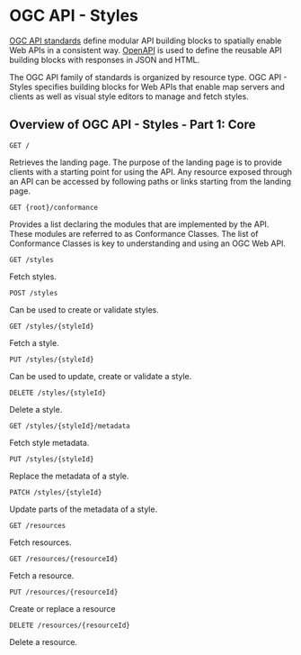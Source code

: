 # OGC API - Styles

[OGC API standards](https://ogcapi.ogc.org/) define modular API building blocks to spatially enable Web APIs
in a consistent way. [OpenAPI](http://openapis.org) is used to define the reusable
API building blocks with responses in JSON and HTML.

The OGC API family of standards is organized by resource type. OGC API - Styles specifies building blocks for Web APIs that enable map servers and clients as well as visual style editors to manage and fetch styles.

## Overview of OGC API - Styles - Part 1: Core

```
GET /
```

Retrieves the landing page. The purpose of the landing page is to provide clients with a starting point for using the API. Any resource exposed through an API can be accessed by following paths or links starting from the landing page.


```
GET {root}/conformance
```

Provides a list declaring the modules that are implemented by the API. These modules are referred to as Conformance Classes. The list of Conformance Classes is key to understanding and using an OGC Web API.

```
GET /styles
```

Fetch styles.

```
POST /styles
```

Can be used to create or validate styles.


```
GET /styles/{styleId}
```

Fetch a style.


```
PUT /styles/{styleId}
```

Can be used to update, create or validate a style.

```
DELETE /styles/{styleId}
```

Delete a style.

```
GET /styles/{styleId}/metadata
```

Fetch style metadata.

```
PUT /styles/{styleId}
```

Replace the metadata of a style.

```
PATCH /styles/{styleId}
```

Update parts of the metadata of a style.


```
GET /resources
```

Fetch resources.

```
GET /resources/{resourceId}
```

Fetch a resource.

```
PUT /resources/{resourceId}
```

Create or replace a resource

```
DELETE /resources/{resourceId}
```

Delete a resource.
